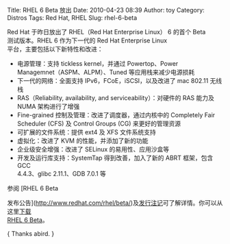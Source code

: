 Title: RHEL 6 Beta 放出
Date: 2010-04-23 08:39
Author: toy
Category: Distros
Tags: Red Hat, RHEL
Slug: rhel-6-beta

Red Hat 于昨日放出了 RHEL（Red Hat Enterprise Linux） 6 的首个 Beta  
测试版本。RHEL 6 作为下一代的 Red Hat Enterprise Linux  
平台，主要包括以下新特性和改进：

+ 电源管理：支持 tickless kernel，并通过 Powertop、Power  
Managemnet（ASPM、ALPM）、Tuned 等应用栈来减少电源损耗  
+ 下一代的网络：全面支持 IPv6，FCoE，iSCSI，以及改进了 mac 802.11
无线栈  
+ RAS（Reliability, availability, and serviceability）：对硬件的 RAS
能力及  
NUMA 架构进行了增强  
+ Fine-grained 控制及管理：改进了调度器，通过内核中的 Completely Fair  
Scheduler (CFS) 及 Control Groups (CG) 来更好的管理资源  
+ 可扩展的文件系统：提供 ext4 及 XFS 文件系统支持  
+ 虚拟化：改进了 KVM 的性能，并添加了新的功能  
+ 企业级安全增强：改进了 SELinux 的易用性、应用沙盒等  
+ 开发及运行库支持：SystemTap 得到改善，加入了新的 ABRT 框架，包含 GCC  
4.4.3、glibc 2.11.1、GDB 7.0.1 等

参阅 [RHEL 6 Beta  

发布公告](http://www.redhat.com/rhel/beta/)及[发行注记](http://www.redhat.com/docs/en-US/Red\_Hat\_Enterprise\_Linux/6-Beta/html/Beta\_Release\_Notes/)可了解详情。你可以从这里[下载  
RHEL 6 Beta](https://inquiries.redhat.com/go/redhat/rhel-6-beta)。

{ Thanks abird. }

